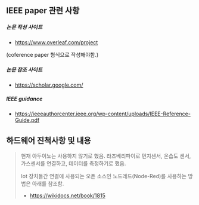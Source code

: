 ## IEEE paper 관련 사항 

##### 논문 작성 사이트 
- https://www.overleaf.com/project

(coference paper 형식으로 작성해야함.)

##### 논문 참조 사이트 
- https://scholar.google.com/


##### IEEE guidance 
- https://ieeeauthorcenter.ieee.org/wp-content/uploads/IEEE-Reference-Guide.pdf
 
 
 
 ## 하드웨어 진척사항 및 내용 

> 현재 아두이노는 사용하지 않기로 했음. 라즈베리파이로 먼지센서, 온습도 센서, 가스센서를 연결하고, 데이터를 측정하기로 했음. 
> 
> Iot 장치들간 연결에 사용되는 오픈 소스인 노드레드(Node-Red)를 사용하는 방법은 아래를 참조함.
>  
> - https://wikidocs.net/book/1815
 
 
